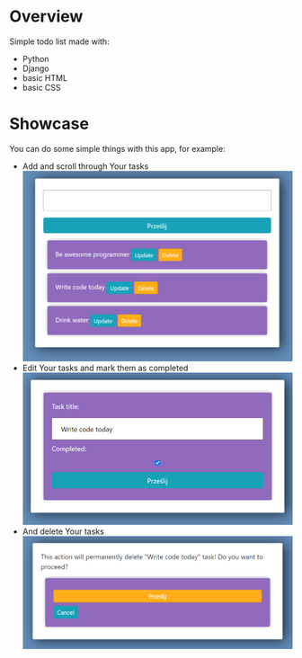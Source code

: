# Overview
Simple todo list made with:
* Python
* Django
* basic HTML
* basic CSS

# Showcase
You can do some simple things with this app, for example:
* Add and scroll through Your tasks
![main_page](https://github.com/AronRynkiewicz/todo_project/blob/master/showcase%20imgs/main_page.png)
* Edit Your tasks and mark them as completed
![update_page](https://github.com/AronRynkiewicz/todo_project/blob/master/showcase%20imgs/update_page.png)
* And delete Your tasks
![delete_page](https://github.com/AronRynkiewicz/todo_project/blob/master/showcase%20imgs/delete_page.png)
